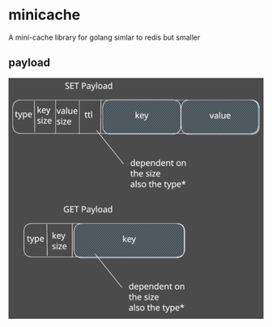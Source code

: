 # minicache
A mini-cache library for golang simlar to redis but smaller

## payload 
![payload for get and set](./diagram.svg)
